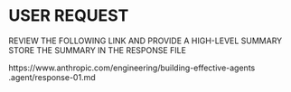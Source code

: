 # USER REQUEST

REVIEW THE FOLLOWING LINK AND PROVIDE A HIGH-LEVEL SUMMARY
STORE THE SUMMARY IN THE RESPONSE FILE

<LINK>https://www.anthropic.com/engineering/building-effective-agents</LINK>
<RESPONSE-FILE>.agent/response-01.md
